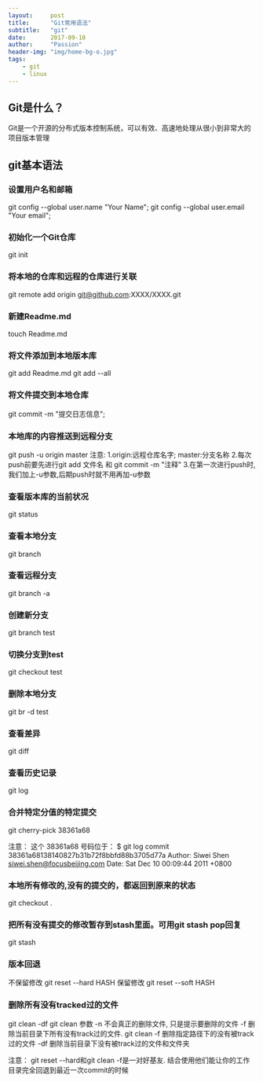 ```yaml
---
layout:     post
title:      "Git常用语法"
subtitle:   "git"
date:       2017-09-10
author:     "Passion"
header-img: "img/home-bg-o.jpg"
tags:
    - git
    - linux
---
```

## Git是什么？

Git是一个开源的分布式版本控制系统，可以有效、高速地处理从很小到非常大的项目版本管理


## git基本语法

### 设置用户名和邮箱
git config --global user.name "Your Name";
git config --global user.email "Your email";

### 初始化一个Git仓库
git init

### 将本地的仓库和远程的仓库进行关联
git remote add origin git@github.com:XXXX/XXXX.git

### 新建Readme.md
touch Readme.md

### 将文件添加到本地版本库
git add Readme.md
git add --all

### 将文件提交到本地仓库
git commit -m "提交日志信息";

### 本地库的内容推送到远程分支
git push -u origin master
注意:
1.origin:远程仓库名字;  master:分支名称
2.每次push前要先进行git add 文件名 和  git commit -m "注释"
3.在第一次进行push时,我们加上-u参数,后期push时就不用再加-u参数

### 查看版本库的当前状况
git status

### 查看本地分支
git branch

### 查看远程分支
git branch -a

### 创建新分支
git branch test

### 切换分支到test
git checkout test

### 删除本地分支
git br -d test 

### 查看差异
git diff

### 查看历史记录
git log

### 合并特定分值的特定提交
git cherry-pick 38361a68

注意： 这个 38361a68 号码位于：
$ git log 
commit 38361a68138140827b31b72f8bbfd88b3705d77a
Author: Siwei Shen <siwei.shen@focusbeijing.com>
Date:   Sat Dec 10 00:09:44 2011 +0800

### 本地所有修改的,没有的提交的，都返回到原来的状态
git checkout .

### 把所有没有提交的修改暂存到stash里面。可用git stash pop回复
git stash

### 版本回退
不保留修改
git reset --hard HASH
保留修改
git reset --soft HASH

### 删除所有没有tracked过的文件
git clean -df
git clean 参数
    -n 不会真正的删除文件, 只是提示要删除的文件
    -f 删除当前目录下所有没有track过的文件.
    git clean -f <path> 删除指定路径下的没有被track过的文件 
    -df 删除当前目录下没有被track过的文件和文件夹

注意：
git reset --hard和git clean -f是一对好基友. 结合使用他们能让你的工作目录完全回退到最近一次commit的时候